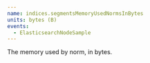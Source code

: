 ```yaml
---
name: indices.segmentsMemoryUsedNormsInBytes
units: bytes (B)
events:
  - ElasticsearchNodeSample
---
```


The memory used by norm, in bytes.